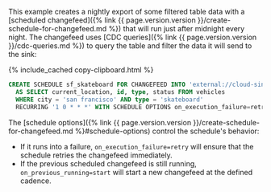 This example creates a nightly export of some filtered table data with a [scheduled changefeed]({% link {{ page.version.version }}/create-schedule-for-changefeed.md %}) that will run just after midnight every night. The changefeed uses [CDC queries]({% link {{ page.version.version }}/cdc-queries.md %}) to query the table and filter the data it will send to the sink:

{% include_cached copy-clipboard.html %}
~~~ sql
CREATE SCHEDULE sf_skateboard FOR CHANGEFEED INTO 'external://cloud-sink' WITH format=csv
  AS SELECT current_location, id, type, status FROM vehicles
  WHERE city = 'san francisco' AND type = 'skateboard'
  RECURRING '1 0 * * *' WITH SCHEDULE OPTIONS on_execution_failure=retry, on_previous_running=start;
~~~

The [schedule options]({% link {{ page.version.version }}/create-schedule-for-changefeed.md %}#schedule-options) control the schedule's behavior:

- If it runs into a failure, `on_execution_failure=retry` will ensure that the schedule retries the changefeed immediately.
- If the previous scheduled changefeed is still running, `on_previous_running=start` will start a new changefeed at the defined cadence.